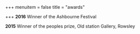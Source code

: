 +++
menuitem = false
title = "awards"

+++
**2016** Winner of the Ashbourne Festival

**2015** Winner of the peoples prize, Old station Gallery, Rowsley